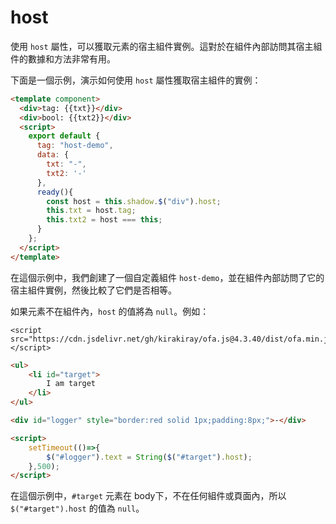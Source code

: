 # host

使用 `host` 屬性，可以獲取元素的宿主組件實例。這對於在組件內部訪問其宿主組件的數據和方法非常有用。

下面是一個示例，演示如何使用 `host` 屬性獲取宿主組件的實例：

<comp-viewer comp-name="host-demo">

```html
<template component>
  <div>tag: {{txt}}</div>
  <div>bool: {{txt2}}</div>
  <script>
    export default {
      tag: "host-demo",
      data: {
        txt: "-",
        txt2: '-'
      },
      ready(){
        const host = this.shadow.$("div").host;
        this.txt = host.tag;
        this.txt2 = host === this;
      }
    };
  </script>
</template>
```

</comp-viewer>

在這個示例中，我們創建了一個自定義組件 `host-demo`，並在組件內部訪問了它的宿主組件實例，然後比較了它們是否相等。

如果元素不在組件內，`host` 的值將為 `null`。例如：

<html-viewer>

```
<script src="https://cdn.jsdelivr.net/gh/kirakiray/ofa.js@4.3.40/dist/ofa.min.js"></script>
```

```html
<ul>
    <li id="target">
        I am target
    </li>
</ul>

<div id="logger" style="border:red solid 1px;padding:8px;">-</div>

<script>
    setTimeout(()=>{
        $("#logger").text = String($("#target").host);
    },500);
</script>
```

</html-viewer>

在這個示例中，`#target` 元素在 body下，不在任何組件或頁面內，所以 `$("#target").host` 的值為 `null`。